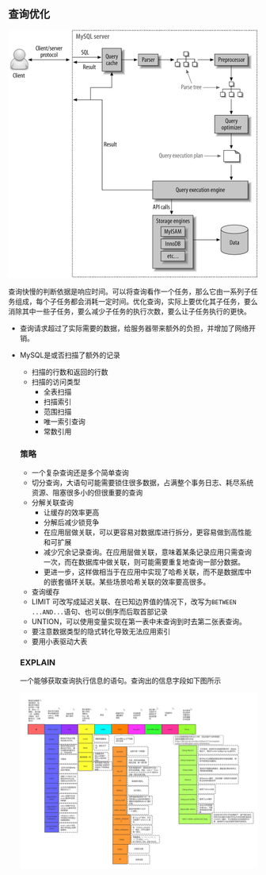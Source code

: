 ## 查询优化

<img src="../imgs/mysql_query_execution.png" height="500px" width="800px">

查询快慢的判断依据是响应时间。可以将查询看作一个任务，那么它由一系列子任务组成，每个子任务都会消耗一定时间。优化查询，实际上要优化其子任务，要么消除其中一些子任务，要么减少子任务的执行次数，要么让子任务执行的更快。

- 查询请求超过了实际需要的数据，给服务器带来额外的负担，并增加了网络开销。

- MySQL是或否扫描了额外的记录

  - 扫描的行数和返回的行数
  - 扫描的访问类型
    - 全表扫描
    - 扫描索引
    - 范围扫描
    - 唯一索引查询
    - 常数引用

  ### 策略

  - 一个复杂查询还是多个简单查询
  - 切分查询，大语句可能需要锁住很多数据，占满整个事务日志、耗尽系统资源、阻塞很多小的但很重要的查询
  - 分解关联查询
    - 让缓存的效率更高
    - 分解后减少锁竞争
    - 在应用层做关联，可以更容易对数据库进行拆分，更容易做到高性能和可扩展
    - 减少冗余记录查询。在应用层做关联，意味着某条记录应用只需查询一次，而在数据库中做关联，则可能需要重复地查询一部分数据。
    - 更进一步，这样做相当于在应用中实现了哈希关联，而不是数据库中的嵌套循环关联。某些场景哈希关联的效率要高很多。
  - 查询缓存
  - LIMIT 可改写成延迟关联、在已知边界值的情况下，改写为`BETWEEN ...AND...`语句、也可以倒序而后取首部记录
  - UNTION，可以使用变量实现在第一表中未查询到时去第二张表查询。
  - 要注意数据类型的隐式转化导致无法应用索引
  - 要用小表驱动大表
  
  ### EXPLAIN
  
  一个能够获取查询执行信息的语句。查询出的信息字段如下图所示
  
  <img src="../imgs/explain.png" width="900px"/>
  
  